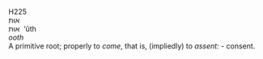 <body>
  <p>H225<br>  אוּת  <br> אוּת  ‎  ‘ûth  <br><i>ooth </i><br>A primitive root; properly to <i>come</i>, that is, (impliedly) to <i>assent: - </i>consent.<br></p>
 </body>